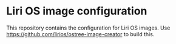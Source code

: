 Liri OS image configuration
===========================

This repository contains the configuration for Liri OS images.
Use https://github.com/lirios/ostree-image-creator to build this.

